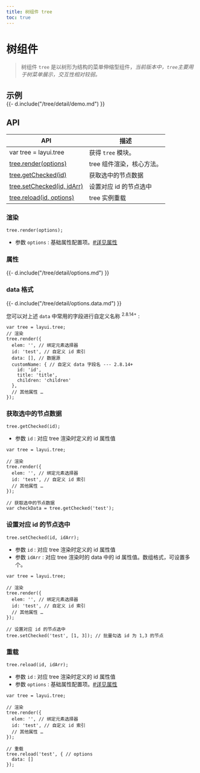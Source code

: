 ```yaml
---
title: 树组件 tree
toc: true
---
```

 
# 树组件

> 树组件 `tree` 是以树形为结构的菜单伸缩型组件，*当前版本中，`tree`主要用于树菜单展示，交互性相对较弱。*

<h2 id="examples" lay-toc="{anchor: null}" style="margin-bottom: 0;">示例</h2>

<div>
{{- d.include("/tree/detail/demo.md") }}
</div>

<h2 id="api" lay-toc="{hot: true}">API</h2>

| API | 描述 |
| --- | --- |
| var tree = layui.tree | 获得 `tree` 模块。 |
| [tree.render(options)](#render) | tree 组件渲染，核心方法。 |
| [tree.getChecked(id)](#getChecked) | 获取选中的节点数据 |
| [tree.setChecked(id, idArr)](#setChecked) | 设置对应 id 的节点选中 |
| [tree.reload(id, options)](#reload) | tree 实例重载 |

<h3 id="render" lay-toc="{level: 2}">渲染</h3>

`tree.render(options);`

- 参数 `options` : 基础属性配置项。[#详见属性](#options)

<h3 id="options" lay-toc="{level: 2, hot: true}">属性</h3>

<div>
{{- d.include("/tree/detail/options.md") }}
</div>

<h3 id="options.data" lay-toc="{level: 3, hot: true}">data 格式</h3>

<div>
{{- d.include("/tree/detail/options.data.md") }}
</div>

<div id="options.customName" class="ws-anchor">

您可以对上述 `data` 中常用的字段进行自定义名称 <sup>2.8.14+</sup> :

</div>

```
var tree = layui.tree;
// 渲染
tree.render({
  elem: '', // 绑定元素选择器
  id: 'test', // 自定义 id 索引
  data: [], // 数据源
  customName: { // 自定义 data 字段名 --- 2.8.14+
    id: 'id',
    title: 'title',
    children: 'children'
  },
  // 其他属性 …
});
```

<h3 id="getChecked" lay-pid="api" class="ws-anchor">获取选中的节点数据</h3>

`tree.getChecked(id);`

- 参数 `id` : 对应 tree 渲染时定义的 id 属性值

```
var tree = layui.tree;

// 渲染
tree.render({
  elem: '', // 绑定元素选择器
  id: 'test', // 自定义 id 索引
  // 其他属性 …
});

// 获取选中的节点数据
var checkData = tree.getChecked('test');
```

<h3 id="setChecked" lay-pid="api" class="ws-anchor">设置对应 id 的节点选中</h3>

`tree.setChecked(id, idArr);`

- 参数 `id` : 对应 tree 渲染时定义的 id 属性值
- 参数 `idArr` : 对应 tree 渲染时的 data 中的 id 属性值。数组格式，可设置多个。

```
var tree = layui.tree;

// 渲染
tree.render({
  elem: '', // 绑定元素选择器
  id: 'test', // 自定义 id 索引
  // 其他属性 …
});

// 设置对应 id 的节点选中
tree.setChecked('test', [1, 3]); // 批量勾选 id 为 1,3 的节点
```

<h3 id="reload" lay-toc="{level: 2}">重载</h3>

`tree.reload(id, idArr);`

- 参数 `id` : 对应 tree 渲染时定义的 id 属性值
- 参数 `options` : 基础属性配置项。[#详见属性](#options)

```
var tree = layui.tree;

// 渲染
tree.render({
  elem: '', // 绑定元素选择器
  id: 'test', // 自定义 id 索引
  // 其他属性 …
});

// 重载
tree.reload('test', { // options
  data: []
});
```